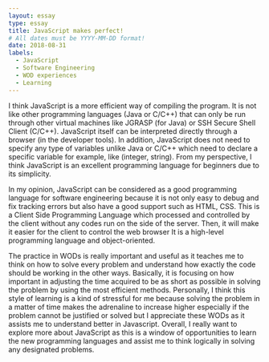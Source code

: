 ```yaml
---
layout: essay
type: essay
title: JavaScript makes perfect!
# All dates must be YYYY-MM-DD format!
date: 2018-08-31
labels:
  - JavaScript
  - Software Engineering
  - WOD experiences
  - Learning
---
```


I think JavaScript is a more efficient way of compiling the program. It is not like other programming languages (Java or C/C++) that can only be run through other virtual machines like JGRASP (for Java) or SSH Secure Shell Client (C/C++).  JavaScript itself can be interpreted directly through a browser (in the developer tools). In addition, JavaScript does not need to specify any type of variables unlike Java or C/C++ which need to declare a specific variable for example, like (integer, string). From my perspective, I think JavaScript is an excellent programming language for beginners due to its simplicity.

In my opinion, JavaScript can be considered as a good programming language for software engineering because it is not only easy to debug and fix tracking errors but also have a good support such as HTML, CSS.  This is a Client Side Programming Language which processed and controlled by the client without any codes run on the side of the server. Then, it will make it easier for the client to control the web browser It is a high-level programming language and object-oriented.

The practice in WODs is really important and useful as it teaches me to think on how to solve every problem and understand how exactly the code should be working in the other ways.  Basically, it is focusing on how important in adjusting the time acquired to be as short as possible in solving the problem by using the most efficient methods. Personally, I think this style of learning is a kind of stressful for me because solving the problem in a matter of time makes the adrenaline to increase higher especially if the problem cannot be justified or solved but I appreciate these WODs as it assists me to understand better in Javascript. Overall, I really want to explore more about JavaScript as this is a window of opportunities to learn the new programming languages and assist me to think logically in solving any designated problems.
